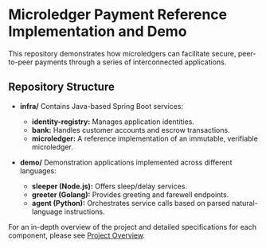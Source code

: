 # Microledger Payment Reference Implementation and Demo

This repository demonstrates how microledgers can facilitate secure, peer-to-peer payments through a series of interconnected applications.

## Repository Structure

- **infra/**
  Contains Java-based Spring Boot services:
  - **identity-registry:** Manages application identities.
  - **bank:** Handles customer accounts and escrow transactions.
  - **microledger:** A reference implementation of an immutable, verifiable microledger.

- **demo/**
  Demonstration applications implemented across different languages:
  - **sleeper (Node.js):** Offers sleep/delay services.
  - **greeter (Golang):** Provides greeting and farewell endpoints.
  - **agent (Python):** Orchestrates service calls based on parsed natural-language instructions.

For an in-depth overview of the project and detailed specifications for each component, please see [Project Overview](Project-Overview.md).